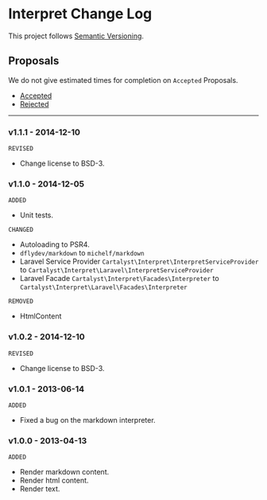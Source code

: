 # Interpret Change Log

This project follows [Semantic Versioning](CONTRIBUTING.md).

## Proposals

We do not give estimated times for completion on `Accepted` Proposals.

- [Accepted](https://github.com/cartalyst/interpret/labels/Accepted)
- [Rejected](https://github.com/cartalyst/interpret/labels/Rejected)

---

### v1.1.1 - 2014-12-10

`REVISED`

- Change license to BSD-3.

### v1.1.0 - 2014-12-05

`ADDED`

- Unit tests.

`CHANGED`

- Autoloading to PSR4.
- `dflydev/markdown` to `michelf/markdown`
- Laravel Service Provider `Cartalyst\Interpret\InterpretServiceProvider` to `Cartalyst\Interpret\Laravel\InterpretServiceProvider`
- Laravel Facade `Cartalyst\Interpret\Facades\Interpreter` to `Cartalyst\Interpret\Laravel\Facades\Interpreter`

`REMOVED`

- HtmlContent

### v1.0.2 - 2014-12-10

`REVISED`

- Change license to BSD-3.

### v1.0.1 - 2013-06-14

`ADDED`

- Fixed a bug on the markdown interpreter.

### v1.0.0 - 2013-04-13

`ADDED`

- Render markdown content.
- Render html content.
- Render text.
